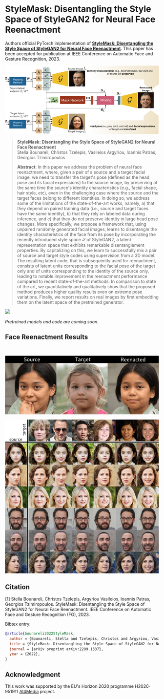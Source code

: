 # StyleMask: Disentangling the Style Space of StyleGAN2 for Neural Face Reenactment

Authors official PyTorch implementation of **[StyleMask: Disentangling the Style Space of StyleGAN2 for Neural Face Reenactment](https://arxiv.org/abs/2209.13375)**. This paper has been accepted for publication at IEEE Conference on Automatic Face and Gesture Recognition, 2023.

<p align="center">
<img src="images/architecture.png" style="width: 750px"/>
</p>

>**StyleMask: Disentangling the Style Space of StyleGAN2 for Neural Face Reenactment**<br>
> Stella Bounareli, Christos Tzelepis, Vasileios Argyriou, Ioannis Patras, Georgios Tzimiropoulos<br>
>
> **Abstract**: In this paper we address the problem of neural face reenactment, where, given a pair of a source and a target facial image, we need to transfer the target's pose (defined as the head pose and its facial expressions) to the source image, by preserving at the same time the source's identity characteristics (e.g., facial shape, hair style, etc), even in the challenging case where the source and the target faces belong to different identities. In doing so, we address some of the limitations of the state-of-the-art works, namely, a) that they depend on paired training data (i.e., source and target faces have the same identity), b) that they rely on labeled data during inference, and c) that they do not preserve identity in large head pose changes. More specifically, we propose a framework that, using unpaired randomly generated facial images, learns to disentangle the identity characteristics of the face from its pose by incorporating the recently introduced style space $\mathcal{S}$ of StyleGAN2, a latent representation space that exhibits remarkable disentanglement properties. By capitalizing on this, we learn to successfully mix a pair of source and target style codes using supervision from a 3D model. The resulting latent code, that is subsequently used for reenactment, consists of latent units corresponding to the facial pose of the target only and of units corresponding to the identity of the source only, leading to notable improvement in the reenactment performance compared to recent state-of-the-art methods. In comparison to state of the art, we quantitatively and qualitatively show that the proposed method produces higher quality results even on extreme pose variations. Finally, we report results on real images by first embedding them on the latent space of the pretrained generator. 

<a href="https://arxiv.org/abs/2209.13375"><img src="https://img.shields.io/badge/arXiv-2209.1337-b31b1b.svg" height=22.5></a>

*Pretrained models and code are coming soon.*

## Face Reenactment Results
<br>


<p align="center">
<img src="images/source_target_gif.gif" style="width: 600px"/>
</p>

<p align="center">
<img src="images/source_target.png" style="width: 600px"/>
</p>

## Citation

[1] Stella Bounareli, Christos Tzelepis, Argyriou Vasileios, Ioannis Patras, Georgios Tzimiropoulos. StyleMask: Disentangling the Style Space of StyleGAN2 for Neural Face Reenactment. IEEE Conference on Automatic Face and Gesture Recognition (FG), 2023.

Bibtex entry:

```bibtex
@article{bounareli2022StyleMask,  
  author = {Bounareli, Stella and Tzelepis, Christos and Argyriou, Vasileios and Patras, Ioannis and Tzimiropoulos, Georgios},
  title = {StyleMask: Disentangling the Style Space of StyleGAN2 for Neural Face Reenactment},
  journal = {arXiv preprint arXiv:2209.1337},
  year = {2022},
}
```

## Acknowledgment

This work was supported by the EU's Horizon 2020 programme H2020-951911 [AI4Media](https://www.ai4media.eu/) project.

